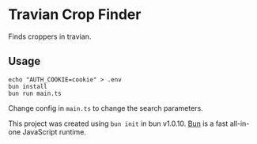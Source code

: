 # Travian Crop Finder

Finds croppers in travian.

## Usage

```
echo "AUTH_COOKIE=cookie" > .env
bun install
bun run main.ts
```

Change config in `main.ts` to change the search parameters.

This project was created using `bun init` in bun v1.0.10. [Bun](https://bun.sh) is a fast all-in-one JavaScript runtime.
